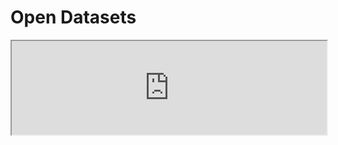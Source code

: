 # Open Datasets

<iframe style="width:100%" src="https://docs.google.com/spreadsheets/d/e/2PACX-1vT859SQmH6P30bh9wOniapomtstQ631JzQ_O2kkLdgMUQq8fs3KbAqsesmG_KK28pWwaQwg5OmSa-So/pubhtml?gid=0&amp;single=true&amp;widget=true&amp;headers=false"></iframe>